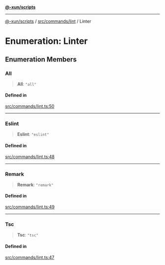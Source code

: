 [**@-xun/scripts**](../../../../README.md)

***

[@-xun/scripts](../../../../README.md) / [src/commands/lint](../README.md) / Linter

# Enumeration: Linter

## Enumeration Members

### All

> **All**: `"all"`

#### Defined in

[src/commands/lint.ts:50](https://github.com/Xunnamius/xscripts/blob/395ccb9751d5eb5067af3fe099bacae7d9b7a116/src/commands/lint.ts#L50)

***

### Eslint

> **Eslint**: `"eslint"`

#### Defined in

[src/commands/lint.ts:48](https://github.com/Xunnamius/xscripts/blob/395ccb9751d5eb5067af3fe099bacae7d9b7a116/src/commands/lint.ts#L48)

***

### Remark

> **Remark**: `"remark"`

#### Defined in

[src/commands/lint.ts:49](https://github.com/Xunnamius/xscripts/blob/395ccb9751d5eb5067af3fe099bacae7d9b7a116/src/commands/lint.ts#L49)

***

### Tsc

> **Tsc**: `"tsc"`

#### Defined in

[src/commands/lint.ts:47](https://github.com/Xunnamius/xscripts/blob/395ccb9751d5eb5067af3fe099bacae7d9b7a116/src/commands/lint.ts#L47)
